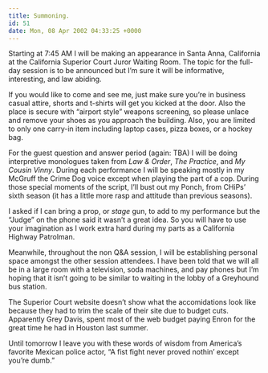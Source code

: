 ```yaml
---
title: Summoning.
id: 51
date: Mon, 08 Apr 2002 04:33:25 +0000
---
```


Starting at 7:45 <span class="caps">AM</span> I will be making an appearance in Santa Anna, California at the California Superior Court Juror Waiting Room. The topic for the full-day session is to be announced but I’m sure it will be informative, interesting, and law abiding.  

If you would like to come and see me, just make sure you’re in business casual attire, shorts and t-shirts will get you kicked at the door. Also the place is secure with “airport style” weapons screening, so please unlace and remove your shoes as you approach the building. Also, you are limited to only one carry-in item including laptop cases, pizza boxes, or a hockey bag.  

For the guest question and answer period (again: <span class="caps">TBA</span>) I will be doing interpretive monologues taken from *Law & Order*, *The Practice*, and *My Cousin Vinny*. During each performance I will be speaking mostly in my McGruff the Crime Dog voice except when playing the part of a cop. During those special moments of the script, I’ll bust out my Ponch, from CHiPs’ sixth season (it has a little more rasp and attitude than previous seasons).  

I asked if I can bring a prop, or *stage* gun, to add to my performance but the “Judge” on the phone said it wasn’t a great idea. So you will have to use your imagination as I work extra hard during my parts as a California Highway Patrolman.  

Meanwhile, throughout the non Q&A session, I will be establishing personal space amongst the other session attendees. I have been told that we will all be in a large room with a television, soda machines, and pay phones but I’m hoping that it isn’t going to be similar to waiting in the lobby of a Greyhound bus station.  

The Superior Court website doesn’t show what the accomidations look like because they had to trim the scale of their site due to budget cuts. Apparently Grey Davis, spent most of the web budget paying Enron for the great time he had in Houston last summer.  

Until tomorrow I leave you with these words of wisdom from America’s favorite Mexican police actor, “A fist fight never proved nothin’ except you’re dumb.”





